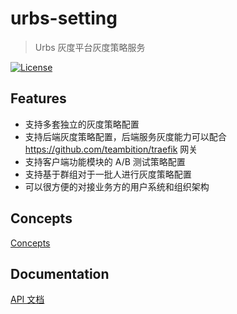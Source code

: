 # urbs-setting

> Urbs 灰度平台灰度策略服务

[![License](http://img.shields.io/badge/license-mit-blue.svg?style=flat-square)](https://raw.githubusercontent.com/teambition/urbs-setting/master/LICENSE)

## Features

+ 支持多套独立的灰度策略配置
+ 支持后端灰度策略配置，后端服务灰度能力可以配合 https://github.com/teambition/traefik 网关
+ 支持客户端功能模块的 A/B 测试策略配置
+ 支持基于群组对于一批人进行灰度策略配置
+ 可以很方便的对接业务方的用户系统和组织架构

## Concepts

[Concepts](https://github.com/teambition/urbs-setting/blob/master/doc/concepts.md)

## Documentation

[API 文档](https://github.com/teambition/urbs-setting/blob/master/doc/openapi.md)
